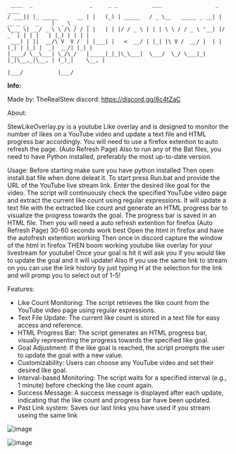```
 ____  _                  _     _ _           ___                 _                 ____        
/ ___|| |_ _____      __ | |   (_) | _____   / _ \__   _____ _ __| | __ _ _   _    |  _ \ _   _ 
\___ \| __/ _ \ \ /\ / / | |   | | |/ / _ \ | | | \ \ / / _ \ '__| |/ _` | | | |   | |_) | | | |
 ___) | ||  __/\ V  V /  | |___| |   <  __/ | |_| |\ V /  __/ |  | | (_| | |_| |  _|  __/| |_| |
|____/ \__\___| \_/\_/   |_____|_|_|\_\___|  \___/  \_/ \___|_|  |_|\__,_|\__, | (_)_|    \__, |
                                                                          |___/           |___/  
```
**Info:**

Made by: TheRealStew
discord: https://discord.gg/8c4tZaC


About:

StewLikeOverlay.py is a youtube Like overlay and is designed to monitor the number of likes on a YouTube video and update a text file and HTML progress bar accordingly.
You will need to use a firefox extention to auto refresh the page. (Auto Refresh Page) Also to run any of the Bat files, you need to have Python installed, preferably the most up-to-date version.

Usage:
    Before starting make sure you have python installed 
    Then open install.bat file when done deleat it.
    To start press Run.bat and provide the URL of the YouTube live stream link.
    Enter the desired like goal for the video.
    The script will continuously check the specified YouTube video page and extract the current like count using regular expressions.
    It will update a text file with the extracted like count and generate an HTML progress bar to visualize the progress towards the goal.
    The progress bar is saved in an HTML file.
    Then you will need a auto refresh extention for firefox (Auto Refresh Page) 30-60 seconds work best
    Open the html in firefox and have the autofresh extention working
    Then once in discord capture the window of the html in firefox
    THEN boom working youtube like overlay for your livestream for youtube!
    Once your goal is hit it will ask you if you would like to update the goal and it will update!
    Also If you use the same link to stream on you can use the link history by just typing H at the selection for the link and will promp you to select out of 1-5! 

Features:

   - Like Count Monitoring: The script retrieves the like count from the YouTube video page using regular expressions.
   - Text File Update: The current like count is stored in a text file for easy access and reference.
   - HTML Progress Bar: The script generates an HTML progress bar, visually representing the progress towards the specified like goal.
   - Goal Adjustment: If the like goal is reached, the script prompts the user to update the goal with a new value.
   - Customizability: Users can choose any YouTube video and set their desired like goal.
   - Interval-based Monitoring: The script waits for a specified interval (e.g., 1 minute) before checking the like count again.
   - Success Message: A success message is displayed after each update, indicating that the like count and progress bar have been updated.
   - Past Link system: Saves our last links you have used if you stream useing the same link

![image](https://github.com/TheRealStew/StewLikeOverlay.py/assets/45191884/dcb92f6f-a7a8-4d59-920c-25fc5ef4d910)

![image](https://github.com/TheRealStew/StewLikeOverlay.py/assets/45191884/af743a7e-3014-4343-bec5-89d61d28db29)
